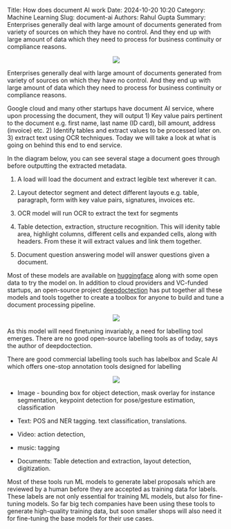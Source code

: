 Title: How does document AI work
Date: 2024-10-20 10:20
Category: Machine Learning
Slug: document-ai
Authors: Rahul Gupta
Summary: Enterprises generally deal with large amount of documents generated from variety of sources on which they have no control. And they end up with large amount of data which they need to process for business continuity or compliance reasons.


<p align="center">
<img src="{static}images/document_ai.jpg">
</p>

Enterprises generally deal with large amount of documents generated from variety of sources on which they have no control. And they end up with large amount of data which they need to process for business continuity or compliance reasons.

Google cloud and many other startups have document AI service, where upon processing the document, they will output 1) Key value pairs pertinent to the document e.g. first name, last name (ID card), bill amount, address (invoice) etc. 2) Identify tables and extract values to be processed later on. 3) extract text using OCR techniques. Today we will take a look at what is going on behind this end to end service.

In the diagram below, you can see several stage a document goes through before outputting the extracted metadata.

1. A load will load the document and extract legible text wherever it can.

2. Layout detector segment and detect different layouts e.g. table, paragraph, form with key value pairs, signatures, invoices etc.

3. OCR model will run OCR to extract the text for segments

4. Table detection, extraction, structure recognition. This will idenity table area, highlight columns, different cells and expanded cells, along with headers. From these it will extract values and link them together.

5. Document question answering model will answer questions given a document.

Most of these models are available on [huggingface](https://huggingface.co/blog/document-ai) along with some open data to try the model on. In addition to cloud providers and VC-funded startups, an open-source project [deepdoctection](https://github.com/deepdoctection/deepdoctection) has put together all these models and tools together to create a toolbox for anyone to build and tune a document processing pipeline.

<p align="center">
<img src="{static}images/deepdoctection.jpg">
</p>


As this model will need finetuning invariably, a need for labelling tool emerges. There are no good open-source labelling tools as of today, says the author of deepdoctection.


There are good commercial labelling tools such has labelbox and Scale AI which offers one-stop annotation tools designed for labelling

<p align="center">
<img src="{static}images/labelling.jpg">
</p>

- Image - bounding box for object detection, mask overlay for instance segmentation, keypoint detection for pose/gesture estimation, classification

- Text: POS and NER tagging. text classification, translations.

- Video: action detection,

- music: tagging

- Documents: Table detection and extraction, layout detection, digitization.

Most of these tools run ML models to generate label proposals which are reviewed by a human before they are accepted as training data for labels. These labels are not only essential for training ML models, but also for fine-tuning models. So far big tech companies have been using these tools to generate high-quality training data, but soon smaller shops will also need it for fine-tuning the base models for their use cases.


